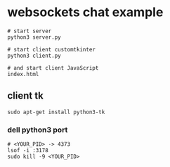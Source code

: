 # websockets chat example
```
# start server
python3 server.py

# start client customtkinter
python3 client.py

# and start client JavaScript
index.html
```

## client tk
```
sudo apt-get install python3-tk
```

### dell python3 port
```
# <YOUR_PID> -> 4373 
lsof -i :3178
sudo kill -9 <YOUR_PID>
```